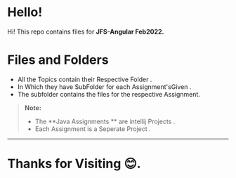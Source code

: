 # Hello!

Hi!
 This repo contains  files for  **JFS-Angular Feb2022.**

#  Files and Folders
 - All the Topics contain their Respective Folder . 
 -  In Which they have  SubFolder for each  Assignment'sGiven .
 -  The subfolder contains the  files for the respective Assignment.

> **Note:**
> - The **Java Assignments ** are intellij Projects .
> - Each Assignment is a Seperate Project  .
---
# Thanks for Visiting 😊.